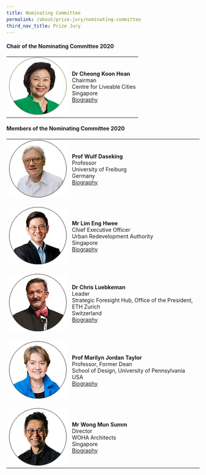 ```yaml
---
title: Nominating Committee
permalink: /about/prize-jury/nominating-committee
third_nav_title: Prize Jury
---
```


#### **Chair of the Nominating Committee 2020**

<table style="width: 100%;" border="0" cellpadding="10">
<tbody>
<tr>
<td style="width: 150px;"><img src="/images/jury/cheong-koon-hean.png" alt="Cheong Koon Hean" /></td>
<td><strong>Dr Cheong Koon Hean</strong><br />Chairman<br />Centre for Liveable Cities<br />Singapore<br><a href="/about/prize-jury/nominating-committee/cheong-koon-hean/">Biography</a></td>
</tr>
</tbody>
</table>

#### **Members of the Nominating Committee 2020**

<table style="width: 100%;" border="0" cellpadding="10">
<tbody>
<tr>
<td style="width: 150px;"><img src="/images/jury/wulf-daseking.png" alt="Wulf Daseking" /><br></td>
<td><strong>Prof Wulf Daseking</strong><br />Professor<br />University of Freiburg<br />Germany<br><a href="/about/prize-jury/nominating-committee/wulf-daseking/">Biography</a></td>
</tr>
<tr>
<td><br><img src="/images/jury/lim-eng-hwee.png" alt="Lim Eng Hwee" /><br></td>
<td><br><strong>Mr Lim Eng Hwee</strong><br />Chief Executive Officer<br />Urban Redevelopment Authority<br />Singapore<br><a href="/about/prize-jury/nominating-committee/lim-eng-hwee/">Biography</a></td>
</tr>
<tr>
<td><br><img src="/images/jury/chris-luebkeman.png" alt="Chris Luebkeman" /><br></td>
<td><br><strong>Dr Chris Luebkeman</strong><br />Leader<br />Strategic Foresight Hub, Office of the President, ETH Zurich<br />Switzerland<br><a href="/about/prize-jury/nominating-committee/chris-luebkeman/">Biography</a></td>
</tr>
<tr>
<td><br><img src="/images/jury/marilyn-taylor.png" alt="Marilyn Taylor" /><br></td>
<td><br><strong>Prof Marilyn Jordan Taylor</strong><br />Professor, Former Dean<br />School of Design, University of Pennsylvania<br />USA<br><a href="/about/prize-jury/nominating-committee/marilyn-taylor/">Biography</a></td>
</tr>
<tr>
<td><br><img src="/images/jury/wong-mun-summ.png" alt="Wong Mun Summ" /><br></td>
<td><br><strong>Mr Wong Mun Summ</strong><br />Director<br />WOHA Architects<br />Singapore<br><a href="/about/prize-jury/nominating-committee/wong-mun-summ/">Biography</a></td>
</tr>
</tbody>
</table>
